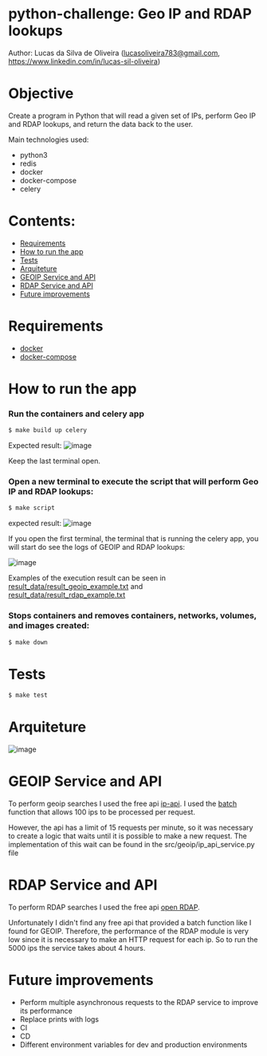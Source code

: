 python-challenge: Geo IP and RDAP lookups
=================
Author: Lucas da Silva de Oliveira (lucasoliveira783@gmail.com, https://www.linkedin.com/in/lucas-sil-oliveira)

Objective
=================
Create a program in Python that will read a given set of IPs, perform Geo IP and RDAP lookups, and return the data back to the user.

Main technologies used:
  * python3
  * redis
  * docker
  * docker-compose
  * celery

Contents:
=================

<!--ts-->
   * [Requirements](#requirements)
   * [How to run the app](#how-to-run-the-app)
   * [Tests](#tests)
   * [Arquiteture](#arquiteture)
   * [GEOIP Service and API](#geoip-service-and-api)
   * [RDAP Service and API](#rdap-service-and-api)
   * [Future improvements](#future-improvements)

<!--te-->


Requirements
============
  * [docker](https://www.docker.com/)
  * [docker-compose](https://docs.docker.com/compose/)

How to run the app
============

### Run the containers and celery app
```bash
$ make build up celery
```
Expected result: 
![image](https://user-images.githubusercontent.com/22778168/189963428-b0a44549-5693-4b7e-a541-4e1dd55ef437.png)


Keep the last terminal open. 

### Open a new terminal to execute the script that will perform Geo IP and RDAP lookups: 
```bash
$ make script
```
expected result: 
![image](https://user-images.githubusercontent.com/22778168/189963483-b182b035-c256-473e-94ac-4c1c5deeb835.png)

If you open the first terminal, the terminal that is running the celery app, you will start do see the logs of GEOIP and RDAP lookups:

![image](https://user-images.githubusercontent.com/22778168/189963519-876478ad-540c-4c08-a03c-96a108f1a34b.png)





Examples of the execution result can be seen in [result_data/result_geoip_example.txt](https://github.com/Lucas-loliveira/python_challenge/tree/main/result_data/result_geoip_example.txt) and [result_data/result_rdap_example.txt](https://github.com/Lucas-loliveira/python_challenge/tree/main/result_data/result_rdap_example.txt)




### Stops containers and removes containers, networks, volumes, and images created: 

```bash
$ make down
```



Tests
=====

```bash
$ make test
```

Arquiteture
=====
![image](https://user-images.githubusercontent.com/22778168/189972856-a7cc8647-56ba-484a-bb2e-88d24123a1ca.png)



GEOIP Service and API
=====

To perform geoip searches I used the free api [ip-api](https://ip-api.com/). I used the [batch](https://ip-api.com/docs/api:batch) function that allows 100 ips to be processed per request.

However, the api has a limit of 15 requests per minute, so it was necessary to create a logic that waits until it is possible to make a new request. The implementation of this wait can be found in the src/geoip/ip_api_service.py file


RDAP Service and API
=====

To perform RDAP searches I used the free api [open RDAP](https://www.openrdap.org/api).

Unfortunately I didn't find any free api that provided a batch function like I found for GEOIP. Therefore, the performance of the RDAP module is very low since it is necessary to make an HTTP request for each ip. So to run the 5000 ips the service takes about 4 hours.

Future improvements
=====
  * Perform multiple asynchronous requests to the RDAP service to improve its performance
  * Replace prints with logs
  * CI
  * CD
  * Different environment variables for dev and production environments

